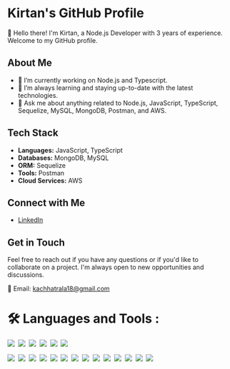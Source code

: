 # Kirtan's GitHub Profile
👋 Hello there! I'm Kirtan, a Node.js Developer with 3 years of experience. Welcome to my GitHub profile.

## About Me
- 🔭 I’m currently working on Node.js and Typescript.
- 🌱 I’m always learning and staying up-to-date with the latest technologies.
- 💬 Ask me about anything related to Node.js, JavaScript, TypeScript, Sequelize, MySQL, MongoDB, Postman, and AWS.

## Tech Stack

- **Languages:** JavaScript, TypeScript
- **Databases:** MongoDB, MySQL
- **ORM:** Sequelize
- **Tools:** Postman
- **Cloud Services:** AWS

## Connect with Me
- [LinkedIn](https://www.linkedin.com/in/kirtanchhatrala/)

## Get in Touch
Feel free to reach out if you have any questions or if you'd like to collaborate on a project. I'm always open to new opportunities and discussions.

📧 Email: kachhatrala18@gmail.com

 # :hammer_and_wrench: Languages and Tools : #
 <div>
<img src="https://img.shields.io/static/v1?label=Backend&message=Node JS&color=red&style=plastic&logo=Node.js" />&nbsp;
<img src="https://img.shields.io/static/v1?label=Framework&message=Express JS&color=red&style=plastic&logo=Express" />&nbsp;
<img src="https://img.shields.io/static/v1?label=Frontend&message=HTML&color=red&style=plastic&logo=HTML5" />&nbsp;
<img src="https://img.shields.io/static/v1?label=Language&message=Javascript&color=Green&color=fedcba?style=plastic&logo=Javascript" />&nbsp;
<img src="https://img.shields.io/static/v1?label=Language&message=Python&color=Green?style=plastic&logo=Python" />&nbsp;
<img src="https://img.shields.io/static/v1?label=Language&message=Java&color=Green?style=plastic" />&nbsp;
  
<img src="https://img.shields.io/static/v1?label=Database&message=MySQL&color=blue&style=plastic&logo=MySQL" />&nbsp;
<img src="https://img.shields.io/static/v1?label=Database&message=MongoDB&color=blue&style=plastic&logo=Mongodb" />&nbsp;
<img src="https://img.shields.io/static/v1?label=OS&message=Windows&color=yellow&style=plastic&logo=Windows" />&nbsp;
<img src="https://img.shields.io/static/v1?label=OS&message=Linux&color=yellow&style=plastic&logo=Linux" />&nbsp;
<img src="https://img.shields.io/static/v1?label=Cloud&message=Azure&color=9cf&style=plastic&logo=microsoftazure" />&nbsp;
<img src="https://img.shields.io/static/v1?label=Cloud&message=AWS&color=9cf&style=plastic&logo=amazonaws" />&nbsp;
<img src="https://img.shields.io/static/v1?label=Cloud&message=GCP&color=9cf&style=plastic&logo=googlecloud" />&nbsp;
<img src="https://img.shields.io/static/v1?label=Tool&message=Docker&color=blueviolet&style=plastic&logo=Docker" />&nbsp;
<img src="https://img.shields.io/static/v1?label=Tool&message=Ansible&color=blueviolet&style=plastic&logo=ansible" />&nbsp;
<img src="https://img.shields.io/static/v1?label=Tool&message=Git&color=blueviolet&style=plastic&logo=git" />&nbsp;
<img src="https://img.shields.io/static/v1?label=Tool&message=GitHub&color=blueviolet&style=plastic&logo=github" />&nbsp;
<img src="https://img.shields.io/static/v1?label=Tool&message=Vagrant&color=blueviolet&style=plastic&logo=vagrant" />&nbsp;
<img src="https://img.shields.io/static/v1?label=Tool&message=Postman&color=blueviolet&style=plastic&logo=postman" />&nbsp;
<img src="https://img.shields.io/static/v1?label=Editor&message=VSCode&color=blueviolet&style=plastic&logo=vscode" />&nbsp;
</div>



